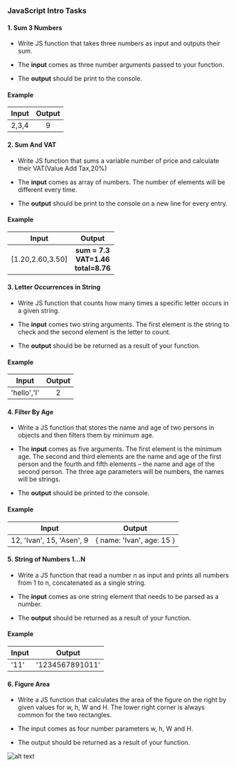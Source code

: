 ### JavaScript Intro Tasks

#### 1. Sum 3 Numbers

* Write JS function that takes three numbers as input and outputs their sum. 

* The <b>input</b> comes as three number arguments passed to your function. 

* The <b>output</b> should be print to the console.

#### Example 

| Input      | Output        |
| -----------|:-------------:|
| 2,3,4      | 9 |

#### 2. Sum And VAT

* Write JS function that sums a variable number of price and calculate their VAT(Value Add Tax,20%) 

* The <b>input</b> comes as array of numbers. The number of elements will be different every time.

* The <b>output</b> should be print to the console on a new line for every entry.

#### Example 

| Input      | Output        |
| -----------|:-------------:|
| [1.20,2.60,3.50] | <b>sum =<b> 7.3<br> <b>VAT=</b>1.46<br> <b>total=</b>8.76|


#### 3. Letter Occurrences in String

* Write JS function that counts how many times a specific letter occurs in a given string.
* The <b>input</b> comes two string arguments. The first element is the string to check and the second element
is the letter to count.

* The <b>output</b> should be be returned as a result of your function.

#### Example 

| Input      | Output        |
| -----------|:-------------:|
| 'hello','l'    | 2 |

#### 4. Filter By Age

* Write a JS function that stores the name and age of two persons in objects and then filters them by minimum age.

* The <b>input</b> comes as five arguments. The first element is the minimum age. The second and third elements are the name and age of the first person and the fourth and fifth elements – the name and age of the second person. The three age parameters will be numbers, the names will be strings.

* The <b>output</b> should be printed to the console.

#### Example 

| Input      | Output        |
| -----------|:-------------:|
| 12, 'Ivan', 15, 'Asen', 9   |{ name: 'Ivan', age: 15 }|

#### 5. String of Numbers 1…N

* Write a JS function that read a number n as input and prints all numbers from 1 to n, concatenated as a single string.

* The <b>input</b> comes as one string element that needs to be parsed as a number.

* The <b>output</b> should be returned as a result of your function.

#### Example 

| Input      | Output        |
| -----------|:-------------:|
| '11'   |'1234567891011'|

#### 6. Figure Area

* Write a JS function that calculates the area of the figure on the right by given values for w, h, W and H. The lower right corner is always common for the two rectangles.

* The input comes as four number parameters w, h, W and H.

* The output should be returned as a result of your function.

![alt text](https://drive.google.com/open?id=0BwP11uhQBu3nZDZXVDJQT2NJcGM "Logo Title Text 1")